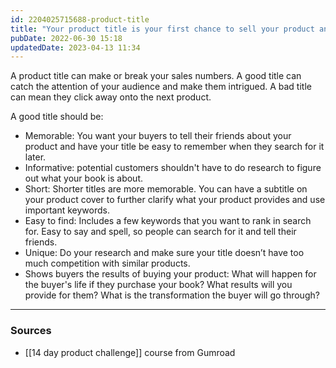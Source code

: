 ```yaml
---
id: 2204025715688-product-title
title: "Your product title is your first chance to sell your product and make a good impression"
pubDate: 2022-06-30 15:18
updatedDate: 2023-04-13 11:34
---
```


A product title can make or break your sales numbers. A good title can catch the attention of your audience and make them intrigued. A bad title can mean they click away onto the next product.

A good title should be:

- Memorable: You want your buyers to tell their friends about your product and have your title be easy to remember when they search for it later.
- Informative: potential customers shouldn't have to do research to figure out what your book is about.
- Short: Shorter titles are more memorable. You can have a subtitle on your product cover to further clarify what your product provides and use important keywords.
- Easy to find: Includes a few keywords that you want to rank in search for. Easy to say and spell, so people can search for it and tell their friends.
- Unique: Do your research and make sure your title doesn’t have too much competition with similar products.
- Shows buyers the results of buying your product: What will happen for the buyer's life if they purchase your book? What results will you provide for them? What is the transformation the buyer will go through?

---

### Sources

- [[14 day product challenge]] course from Gumroad
